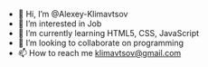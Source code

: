 - 👋 Hi, I’m @Alexey-Klimavtsov
- 👀 I’m interested in Job
- 🌱 I’m currently learning HTML5, CSS, JavaScript
- 💞️ I’m looking to collaborate on programming
- 📫 How to reach me klimavtsov@gmail.com

<!---
Alexey-Klimavtsov/Alexey-Klimavtsov is a ✨ special ✨ repository because its `README.md` (this file) appears on your GitHub profile.
You can click the Preview link to take a look at your changes.
--->

